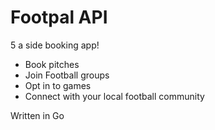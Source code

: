 # Footpal API

5 a side booking app!

- Book pitches 
- Join Football groups
- Opt in to games
- Connect with your local football community

Written in Go
